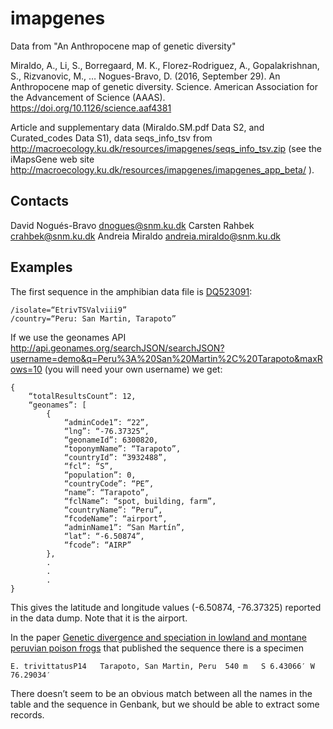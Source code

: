 # imapgenes
Data from "An Anthropocene map of genetic diversity"

Miraldo, A., Li, S., Borregaard, M. K., Florez-Rodriguez, A., Gopalakrishnan, S., Rizvanovic, M., … Nogues-Bravo, D. (2016, September 29). An Anthropocene map of genetic diversity. Science. American Association for the Advancement of Science (AAAS). https://doi.org/10.1126/science.aaf4381

Article and supplementary data (Miraldo.SM.pdf Data S2, and Curated_codes Data S1), data seqs_info_tsv from http://macroecology.ku.dk/resources/imapgenes/seqs_info_tsv.zip (see the iMapsGene web site http://macroecology.ku.dk/resources/imapgenes/imapgenes_app_beta/ ).

## Contacts
David Nogués-Bravo dnogues@snm.ku.dk
Carsten Rahbek crahbek@snm.ku.dk
Andreia Miraldo andreia.miraldo@snm.ku.dk

## Examples

The first sequence in the amphibian data file is [DQ523091](https://www.ncbi.nlm.nih.gov/nuccore/DQ523091):
```
/isolate=“EtrivTSValviii9”
/country=“Peru: San Martin, Tarapoto”
```
If we use the geonames API  http://api.geonames.org/searchJSON/searchJSON?username=demo&q=Peru%3A%20San%20Martin%2C%20Tarapoto&maxRows=10 (you will need your own username) we get:

``` 
{
    “totalResultsCount”: 12,
    “geonames”: [
        {
            “adminCode1”: “22”,
            “lng”: “-76.37325”,
            “geonameId”: 6300820,
            “toponymName”: “Tarapoto”,
            “countryId”: “3932488”,
            “fcl”: “S”,
            “population”: 0,
            “countryCode”: “PE”,
            “name”: “Tarapoto”,
            “fclName”: “spot, building, farm”,
            “countryName”: “Peru”,
            “fcodeName”: “airport”,
            “adminName1”: “San Martín”,
            “lat”: “-6.50874”,
            “fcode”: “AIRP”
        },
        .
        .
        .
}
```
This gives the latitude and longitude values (-6.50874, -76.37325) reported in the data dump. Note that it is the airport.

In the paper [Genetic divergence and speciation in lowland and montane peruvian poison frogs](http://dx.doi.org/10.1016/j.ympev.2006.05.005) that published the sequence there is a specimen 
```
E. trivittatusP14	Tarapoto, San Martin, Peru	540 m	S 6.43066′ W 76.29034′
```
There doesn’t seem to be an obvious match between all the names in the table and the sequence in Genbank, but we should be able to extract some records. 





